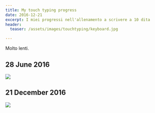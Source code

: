 ```yaml
---
title: My touch typing progress
date: 2016-12-21
excerpt: I miei progressi nell'allenamento a scrivere a 10 dita
header:
  teaser: /assets/images/touchtyping/keyboard.jpg

---
```


Molto lenti.


## 28 June 2016

<img src="{{ site.url }}/assets/images/touchtyping/test_1.png">



## 21 December 2016

<img src="{{ site.url }}/assets/images/touchtyping/test_2.png">
